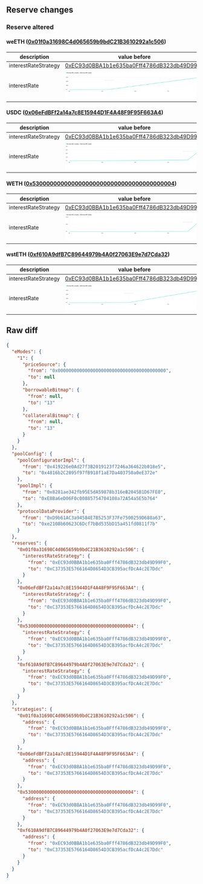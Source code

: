 ## Reserve changes

### Reserve altered

#### weETH ([0x01f0a31698C4d065659b9bdC21B3610292a1c506](https://scrollscan.com/address/0x01f0a31698C4d065659b9bdC21B3610292a1c506))

| description | value before | value after |
| --- | --- | --- |
| interestRateStrategy | [0xEC93d0BBA1b1e635ba0Fff4786dB323db49D99F0](https://scrollscan.com/address/0xEC93d0BBA1b1e635ba0Fff4786dB323db49D99F0) | [0xC37353E5766164D8654D3CB395acfDcA4c2E7Ddc](https://scrollscan.com/address/0xC37353E5766164D8654D3CB395acfDcA4c2E7Ddc) |
| interestRate | ![before](/.assets/ba06e5f94338be2fe2b46141ae0af1531fe2e9ed.svg) | ![after](/.assets/e0166562d388b3615ec44995aa8b0cf57be8f5f7.svg) |

#### USDC ([0x06eFdBFf2a14a7c8E15944D1F4A48F9F95F663A4](https://scrollscan.com/address/0x06eFdBFf2a14a7c8E15944D1F4A48F9F95F663A4))

| description | value before | value after |
| --- | --- | --- |
| interestRateStrategy | [0xEC93d0BBA1b1e635ba0Fff4786dB323db49D99F0](https://scrollscan.com/address/0xEC93d0BBA1b1e635ba0Fff4786dB323db49D99F0) | [0xC37353E5766164D8654D3CB395acfDcA4c2E7Ddc](https://scrollscan.com/address/0xC37353E5766164D8654D3CB395acfDcA4c2E7Ddc) |
| interestRate | ![before](/.assets/79d81a829bfe358f506a4e7b9c9cd91bd31cbb1c.svg) | ![after](/.assets/7ebb0d1d98f7a0145f374cc285e4da4b6a84dd91.svg) |

#### WETH ([0x5300000000000000000000000000000000000004](https://scrollscan.com/address/0x5300000000000000000000000000000000000004))

| description | value before | value after |
| --- | --- | --- |
| interestRateStrategy | [0xEC93d0BBA1b1e635ba0Fff4786dB323db49D99F0](https://scrollscan.com/address/0xEC93d0BBA1b1e635ba0Fff4786dB323db49D99F0) | [0xC37353E5766164D8654D3CB395acfDcA4c2E7Ddc](https://scrollscan.com/address/0xC37353E5766164D8654D3CB395acfDcA4c2E7Ddc) |
| interestRate | ![before](/.assets/1eb62fafe4592946c59bca0c8c74e8000a82a95f.svg) | ![after](/.assets/57b72de9d7e221ba5473abb5a49edee511b12fa5.svg) |

#### wstETH ([0xf610A9dfB7C89644979b4A0f27063E9e7d7Cda32](https://scrollscan.com/address/0xf610A9dfB7C89644979b4A0f27063E9e7d7Cda32))

| description | value before | value after |
| --- | --- | --- |
| interestRateStrategy | [0xEC93d0BBA1b1e635ba0Fff4786dB323db49D99F0](https://scrollscan.com/address/0xEC93d0BBA1b1e635ba0Fff4786dB323db49D99F0) | [0xC37353E5766164D8654D3CB395acfDcA4c2E7Ddc](https://scrollscan.com/address/0xC37353E5766164D8654D3CB395acfDcA4c2E7Ddc) |
| interestRate | ![before](/.assets/8fa1be0a18750a60d1bf8c471ee14d962f51656a.svg) | ![after](/.assets/956d5d162477b53a9b2180aa2ee41b626fde60e1.svg) |

## Raw diff

```json
{
  "eModes": {
    "1": {
      "priceSource": {
        "from": "0x0000000000000000000000000000000000000000",
        "to": null
      },
      "borrowableBitmap": {
        "from": null,
        "to": "13"
      },
      "collateralBitmap": {
        "from": null,
        "to": "13"
      }
    }
  },
  "poolConfig": {
    "poolConfiguratorImpl": {
      "from": "0x419226e0Ad27f3B2019123f7246a364622b018e5",
      "to": "0x4816b2C2895f97fB918f1aE7Da403750a0eE372e"
    },
    "poolImpl": {
      "from": "0x8281ae342fb95E5dA59878b316eB2045B1D67FE0",
      "to": "0xE8Ba6eD06F0c00885754704108a72A54a5E5b764"
    },
    "protocolDataProvider": {
      "from": "0xD9b61AC3a94584E7B5253F37Fe7500259D688a63",
      "to": "0xe2108b60623C6Dcf7bBd535bD15a451fd0811f7b"
    }
  },
  "reserves": {
    "0x01f0a31698C4d065659b9bdC21B3610292a1c506": {
      "interestRateStrategy": {
        "from": "0xEC93d0BBA1b1e635ba0Fff4786dB323db49D99F0",
        "to": "0xC37353E5766164D8654D3CB395acfDcA4c2E7Ddc"
      }
    },
    "0x06eFdBFf2a14a7c8E15944D1F4A48F9F95F663A4": {
      "interestRateStrategy": {
        "from": "0xEC93d0BBA1b1e635ba0Fff4786dB323db49D99F0",
        "to": "0xC37353E5766164D8654D3CB395acfDcA4c2E7Ddc"
      }
    },
    "0x5300000000000000000000000000000000000004": {
      "interestRateStrategy": {
        "from": "0xEC93d0BBA1b1e635ba0Fff4786dB323db49D99F0",
        "to": "0xC37353E5766164D8654D3CB395acfDcA4c2E7Ddc"
      }
    },
    "0xf610A9dfB7C89644979b4A0f27063E9e7d7Cda32": {
      "interestRateStrategy": {
        "from": "0xEC93d0BBA1b1e635ba0Fff4786dB323db49D99F0",
        "to": "0xC37353E5766164D8654D3CB395acfDcA4c2E7Ddc"
      }
    }
  },
  "strategies": {
    "0x01f0a31698C4d065659b9bdC21B3610292a1c506": {
      "address": {
        "from": "0xEC93d0BBA1b1e635ba0Fff4786dB323db49D99F0",
        "to": "0xC37353E5766164D8654D3CB395acfDcA4c2E7Ddc"
      }
    },
    "0x06eFdBFf2a14a7c8E15944D1F4A48F9F95F663A4": {
      "address": {
        "from": "0xEC93d0BBA1b1e635ba0Fff4786dB323db49D99F0",
        "to": "0xC37353E5766164D8654D3CB395acfDcA4c2E7Ddc"
      }
    },
    "0x5300000000000000000000000000000000000004": {
      "address": {
        "from": "0xEC93d0BBA1b1e635ba0Fff4786dB323db49D99F0",
        "to": "0xC37353E5766164D8654D3CB395acfDcA4c2E7Ddc"
      }
    },
    "0xf610A9dfB7C89644979b4A0f27063E9e7d7Cda32": {
      "address": {
        "from": "0xEC93d0BBA1b1e635ba0Fff4786dB323db49D99F0",
        "to": "0xC37353E5766164D8654D3CB395acfDcA4c2E7Ddc"
      }
    }
  }
}
```